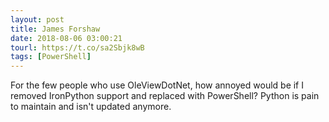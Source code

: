```yaml
---
layout: post
title: James Forshaw
date: 2018-08-06 03:00:21
tourl: https://t.co/sa2Sbjk8wB
tags: [PowerShell]
---
```

For the few people who use OleViewDotNet, how annoyed would be if I removed IronPython support and replaced with PowerShell? Python is pain to maintain and isn't updated anymore.